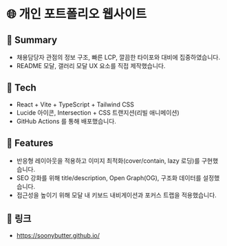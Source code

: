 # 🌐 개인 포트폴리오 웹사이트

## 📌 Summary
- 채용담당자 관점의 정보 구조, 빠른 LCP, 깔끔한 타이포와 대비에 집중하였습니다.
- README 모달, 갤러리 모달 UX 요소를 직접 제작했습니다.

## 🔨 Tech
- React + Vite + TypeScript + Tailwind CSS
- Lucide 아이콘, Intersection + CSS 트랜지션(리빌 애니메이션)
- GitHub Actions 를 통해 배포했습니다.

## 🚀 Features
- 반응형 레이아웃을 적용하고 이미지 최적화(cover/contain, lazy 로딩)를 구현했습니다.
- SEO 강화를 위해 title/description, Open Graph(OG), 구조화 데이터를 설정했습니다.
- 접근성을 높이기 위해 모달 내 키보드 내비게이션과 포커스 트랩을 적용했습니다.


## 📎 링크
-  https://soonybutter.github.io/